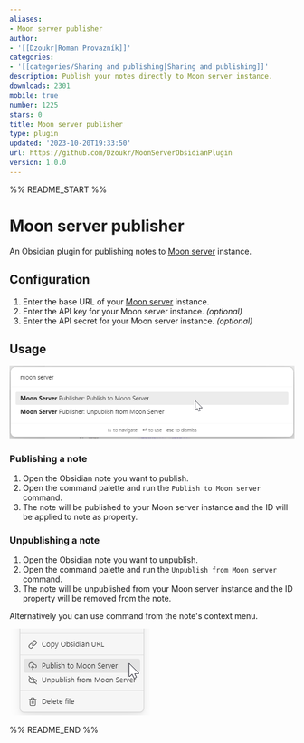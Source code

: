 ```yaml
---
aliases:
- Moon server publisher
author:
- '[[Dzoukr|Roman Provazník]]'
categories:
- '[[categories/Sharing and publishing|Sharing and publishing]]'
description: Publish your notes directly to Moon server instance.
downloads: 2301
mobile: true
number: 1225
stars: 0
title: Moon server publisher
type: plugin
updated: '2023-10-20T19:33:50'
url: https://github.com/Dzoukr/MoonServerObsidianPlugin
version: 1.0.0
---
```


%% README_START %%

# Moon server publisher

An Obsidian plugin for publishing notes to [Moon server](https://github.com/Dzoukr/MoonServerSpecification) instance.

## Configuration

1. Enter the base URL of your [Moon server](https://github.com/Dzoukr/MoonServerSpecification) instance.
2. Enter the API key for your Moon server instance. _(optional)_ 
3. Enter the API secret for your Moon server instance. _(optional)_ 

## Usage

![](https://raw.githubusercontent.com/Dzoukr/MoonServerObsidianPlugin/HEAD/docs/command.png)

### Publishing a note
1. Open the Obsidian note you want to publish. 
2. Open the command palette and run the `Publish to Moon server` command.
3. The note will be published to your Moon server instance and the ID will be applied to note as property. 

### Unpublishing a note
1. Open the Obsidian note you want to unpublish.
2. Open the command palette and run the `Unpublish from Moon server` command.
3. The note will be unpublished from your Moon server instance and the ID property will be removed from the note.

Alternatively you can use command from the note's context menu.

![](https://raw.githubusercontent.com/Dzoukr/MoonServerObsidianPlugin/HEAD/docs/menu.png)


%% README_END %%